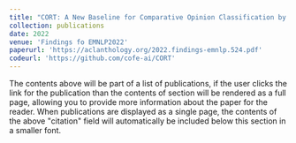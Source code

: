 ```yaml
---
title: "CORT: A New Baseline for Comparative Opinion Classification by Dual"
collection: publications
date: 2022
venue: 'Findings fo EMNLP2022'
paperurl: 'https://aclanthology.org/2022.findings-emnlp.524.pdf'
codeurl: 'https://github.com/cofe-ai/CORT'
---
```


The contents above will be part of a list of publications, if the user clicks the link for the publication than the contents of section will be rendered as a full page, allowing you to provide more information about the paper for the reader. When publications are displayed as a single page, the contents of the above "citation" field will automatically be included below this section in a smaller font.
